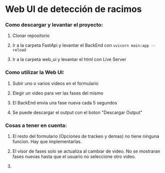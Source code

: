 # Web UI de detección de racimos

### Como descargar y levantar el proyecto:

1. Clonar repositorio

2. Ir a la carpeta FastApi y levantar el BackEnd con ```uvicorn main:app --reload```

3. Ir a la carpeta web_ui y levantar el html con Live Server

### Como utilizar la Web UI:

1. Subir uno o varios videos en el formulario

2. Elegir un video para ver las fases del mismo

3. El BackEnd envia una fase nueva cada 5 segundos

4. Se puede descargar el output con el boton "Descargar Output"

### Cosas a tener en cuenta:

1. El resto del formulario (Opciones de trackeo y demas) no tiene ninguna funcion. Hay que implementarlas.

2. El visor de fases solo se actualiza al cambiar de video. No se mostraran fases nuevas hasta que el usuario no seleccione otro video.

3. 
